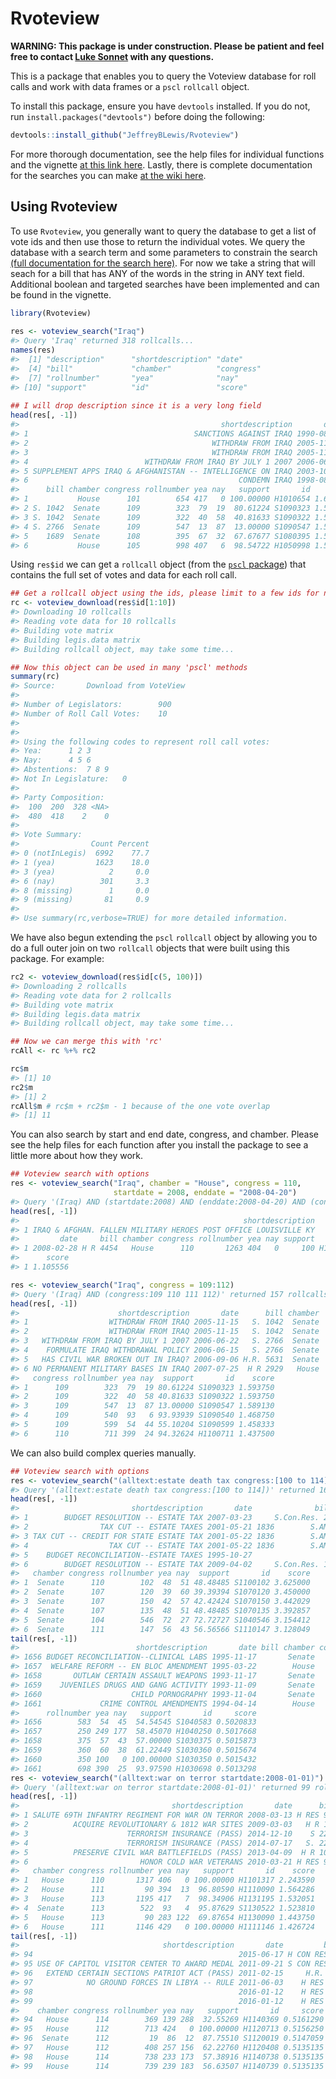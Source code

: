 <!-- README.md is generated from README.Rmd. Please edit that file -->
Rvoteview
=========

**WARNING: This package is under construction. Please be patient and feel free to contact [Luke Sonnet](mailto:luke.sonnet@gmail.com) with any questions.**

This is a package that enables you to query the Voteview database for roll calls and work with data frames or a `pscl` `rollcall` object.

To install this package, ensure you have `devtools` installed. If you do not, run `install.packages("devtools")` before doing the following:

``` r
devtools::install_github("JeffreyBLewis/Rvoteview")
```

For more thorough documentation, see the help files for individual functions and the vignette [at this link here](https://github.com/JeffreyBLewis/Rvoteview/tree/master/vignettes). Lastly, there is complete documentation for the searches you can make [at the wiki here](https://github.com/JeffreyBLewis/Rvoteview/wiki/Query-Documentation).

Using Rvoteview
---------------

To use `Rvoteview`, you generally want to query the database to get a list of vote ids and then use those to return the individual votes. We query the database with a search term and some parameters to constrain the search [(full documentation for the search here)](https://github.com/JeffreyBLewis/Rvoteview/wiki/Query-Documentation). For now we take a string that will seach for a bill that has ANY of the words in the string in ANY text field. Additional boolean and targeted searches have been implemented and can be found in the vignette.

``` r
library(Rvoteview)
  
res <- voteview_search("Iraq")
#> Query 'Iraq' returned 318 rollcalls...
names(res)
#>  [1] "description"      "shortdescription" "date"            
#>  [4] "bill"             "chamber"          "congress"        
#>  [7] "rollnumber"       "yea"              "nay"             
#> [10] "support"          "id"               "score"
  
## I will drop description since it is a very long field
head(res[, -1])
#>                                             shortdescription       date
#> 1                                     SANCTIONS AGAINST IRAQ 1990-08-02
#> 2                                         WITHDRAW FROM IRAQ 2005-11-15
#> 3                                         WITHDRAW FROM IRAQ 2005-11-15
#> 4                          WITHDRAW FROM IRAQ BY JULY 1 2007 2006-06-22
#> 5 SUPPLEMENT APPS IRAQ & AFGHANISTAN -- INTELLIGENCE ON IRAQ 2003-10-17
#> 6                                               CONDEMN IRAQ 1998-08-03
#>      bill chamber congress rollnumber yea nay   support       id    score
#> 1           House      101        654 417   0 100.00000 H1010654 1.650000
#> 2 S. 1042  Senate      109        323  79  19  80.61224 S1090323 1.593750
#> 3 S. 1042  Senate      109        322  40  58  40.81633 S1090322 1.593750
#> 4 S. 2766  Senate      109        547  13  87  13.00000 S1090547 1.589130
#> 5    1689  Senate      108        395  67  32  67.67677 S1080395 1.541667
#> 6           House      105        998 407   6  98.54722 H1050998 1.539474
```

Using `res$id` we can get a `rollcall` object (from the [`pscl` package](https://cran.r-project.org/web/packages/pscl/index.html)) that contains the full set of votes and data for each roll call.

``` r
## Get a rollcall object using the ids, please limit to a few ids for now!
rc <- voteview_download(res$id[1:10])
#> Downloading 10 rollcalls
#> Reading vote data for 10 rollcalls
#> Building vote matrix
#> Building legis.data matrix
#> Building rollcall object, may take some time...
```

``` r
## Now this object can be used in many 'pscl' methods
summary(rc)
#> Source:       Download from VoteView 
#> 
#> Number of Legislators:        900
#> Number of Roll Call Votes:    10
#> 
#> 
#> Using the following codes to represent roll call votes:
#> Yea:      1 2 3 
#> Nay:      4 5 6 
#> Abstentions:  7 8 9 
#> Not In Legislature:   0 
#> 
#> Party Composition:
#>  100  200  328 <NA> 
#>  480  418    2    0 
#> 
#> Vote Summary:
#>                Count Percent
#> 0 (notInLegis)  6992    77.7
#> 1 (yea)         1623    18.0
#> 3 (yea)            2     0.0
#> 6 (nay)          301     3.3
#> 8 (missing)        1     0.0
#> 9 (missing)       81     0.9
#> 
#> Use summary(rc,verbose=TRUE) for more detailed information.
```

We have also begun extending the `pscl` `rollcall` object by allowing you to do a full outer join on two `rollcall` objects that were built using this package. For example:

``` r
rc2 <- voteview_download(res$id[c(5, 100)])
#> Downloading 2 rollcalls
#> Reading vote data for 2 rollcalls
#> Building vote matrix
#> Building legis.data matrix
#> Building rollcall object, may take some time...
```

``` r
## Now we can merge this with 'rc'
rcAll <- rc %+% rc2

rc$m
#> [1] 10
rc2$m
#> [1] 2
rcAll$m # rc$m + rc2$m - 1 because of the one vote overlap
#> [1] 11
```

You can also search by start and end date, congress, and chamber. Please see the help files for each function after you install the package to see a little more about how they work.

``` r
## Voteview search with options
res <- voteview_search("Iraq", chamber = "House", congress = 110,
                       startdate = 2008, enddate = "2008-04-20")
#> Query '(Iraq) AND (startdate:2008) AND (enddate:2008-04-20) AND (congress:110) AND (chamber:house)' returned 1 rollcalls...
head(res[, -1])
#>                                                  shortdescription
#> 1 IRAQ & AFGHAN. FALLEN MILITARY HEROES POST OFFICE LOUISVILLE KY
#>         date     bill chamber congress rollnumber yea nay support       id
#> 1 2008-02-28 H R 4454   House      110       1263 404   0     100 H1101263
#>      score
#> 1 1.105556

res <- voteview_search("Iraq", congress = 109:112)
#> Query '(Iraq) AND (congress:109 110 111 112)' returned 157 rollcalls...
head(res[, -1])
#>                      shortdescription       date      bill chamber
#> 1                  WITHDRAW FROM IRAQ 2005-11-15   S. 1042  Senate
#> 2                  WITHDRAW FROM IRAQ 2005-11-15   S. 1042  Senate
#> 3   WITHDRAW FROM IRAQ BY JULY 1 2007 2006-06-22   S. 2766  Senate
#> 4    FORMULATE IRAQ WITHDRAWAL POLICY 2006-06-15   S. 2766  Senate
#> 5   HAS CIVIL WAR BROKEN OUT IN IRAQ? 2006-09-06 H.R. 5631  Senate
#> 6 NO PERMANENT MILITARY BASES IN IRAQ 2007-07-25  H R 2929   House
#>   congress rollnumber yea nay  support       id    score
#> 1      109        323  79  19 80.61224 S1090323 1.593750
#> 2      109        322  40  58 40.81633 S1090322 1.593750
#> 3      109        547  13  87 13.00000 S1090547 1.589130
#> 4      109        540  93   6 93.93939 S1090540 1.468750
#> 5      109        599  54  44 55.10204 S1090599 1.458333
#> 6      110        711 399  24 94.32624 H1100711 1.437500
```

We can also build complex queries manually.

``` r
## Voteview search with options
res <- voteview_search("(alltext:estate death tax congress:[100 to 114])")
#> Query '(alltext:estate death tax congress:[100 to 114])' returned 1661 rollcalls...
head(res[, -1])
#>                         shortdescription       date              bill
#> 1        BUDGET RESOLUTION -- ESTATE TAX 2007-03-23     S.Con.Res. 21
#> 2                TAX CUT -- ESTATE TAXES 2001-05-21 1836        S.AMD
#> 3 TAX CUT -- CREDIT FOR STATE ESTATE TAX 2001-05-22 1836        S.AMD
#> 4                  TAX CUT -- ESTATE TAX 2001-05-22 1836        S.AMD
#> 5    BUDGET RECONCILIATION--ESTATE TAXES 1995-10-27                  
#> 6        BUDGET RESOLUTION -- ESTATE TAX 2009-04-02     S.Con.Res. 13
#>   chamber congress rollnumber yea nay  support       id    score
#> 1  Senate      110        102  48  51 48.48485 S1100102 3.625000
#> 2  Senate      107        120  39  60 39.39394 S1070120 3.450000
#> 3  Senate      107        150  42  57 42.42424 S1070150 3.442029
#> 4  Senate      107        135  48  51 48.48485 S1070135 3.392857
#> 5  Senate      104        546  72  27 72.72727 S1040546 3.154412
#> 6  Senate      111        147  56  43 56.56566 S1110147 3.128049
tail(res[, -1])
#>                          shortdescription       date bill chamber congress
#> 1656 BUDGET RECONCILIATION--CLINICAL LABS 1995-11-17       Senate      104
#> 1657  WELFARE REFORM -- EN BLOC AMENDMENT 1995-03-22        House      104
#> 1658       OUTLAW CERTAIN ASSAULT WEAPONS 1993-11-17       Senate      103
#> 1659    JUVENILES DRUGS AND GANG ACTIVITY 1993-11-09       Senate      103
#> 1660                    CHILD PORNOGRAPHY 1993-11-04       Senate      103
#> 1661             CRIME CONTROL AMENDMENTS 1994-04-14        House      103
#>      rollnumber yea nay   support       id     score
#> 1656        583  54  45  54.54545 S1040583 0.5020833
#> 1657        250 249 177  58.45070 H1040250 0.5017668
#> 1658        375  57  43  57.00000 S1030375 0.5015873
#> 1659        360  60  38  61.22449 S1030360 0.5015674
#> 1660        350 100   0 100.00000 S1030350 0.5015432
#> 1661        698 390  25  93.97590 H1030698 0.5013298
res <- voteview_search("(alltext:war on terror startdate:2008-01-01)")
#> Query '(alltext:war on terror startdate:2008-01-01)' returned 99 rollcalls...
head(res[, -1])
#>                                  shortdescription       date      bill
#> 1 SALUTE 69TH INFANTRY REGIMENT FOR WAR ON TERROR 2008-03-13 H RES 991
#> 2          ACQUIRE REVOLUTIONARY & 1812 WAR SITES 2009-03-03   H R 146
#> 3                      TERRORISM INSURANCE (PASS) 2014-12-10    S 2244
#> 4                      TERRORISM INSURANCE (PASS) 2014-07-17   S. 2244
#> 5          PRESERVE CIVIL WAR BATTLEFIELDS (PASS) 2013-04-09  H R 1033
#> 6                         HONOR COLD WAR VETERANS 2010-03-21 H RES 900
#>   chamber congress rollnumber yea nay   support       id    score
#> 1   House      110       1317 406   0 100.00000 H1101317 2.243590
#> 2   House      111         90 394  13  96.80590 H1110090 1.564286
#> 3   House      113       1195 417   7  98.34906 H1131195 1.532051
#> 4  Senate      113        522  93   4  95.87629 S1130522 1.523810
#> 5   House      113         90 283 122  69.87654 H1130090 1.443750
#> 6   House      111       1146 429   0 100.00000 H1111146 1.426724
tail(res[, -1])
#>                                shortdescription       date         bill
#> 94                                              2015-06-17 H CON RES 55
#> 95 USE OF CAPITOL VISITOR CENTER TO AWARD MEDAL 2011-09-21 S CON RES 28
#> 96   EXTEND CERTAIN SECTIONS PATRIOT ACT (PASS) 2011-02-15     H.R. 514
#> 97            NO GROUND FORCES IN LIBYA -- RULE 2011-06-03    H RES 294
#> 98                                              2016-01-12    H RES 583
#> 99                                              2016-01-12    H RES 583
#>    chamber congress rollnumber yea nay   support       id     score
#> 94   House      114        369 139 288  32.55269 H1140369 0.5161290
#> 95   House      112        713 424   0 100.00000 H1120713 0.5156250
#> 96  Senate      112         19  86  12  87.75510 S1120019 0.5147059
#> 97   House      112        408 257 156  62.22760 H1120408 0.5135135
#> 98   House      114        738 233 173  57.38916 H1140738 0.5135135
#> 99   House      114        739 239 183  56.63507 H1140739 0.5135135
```
